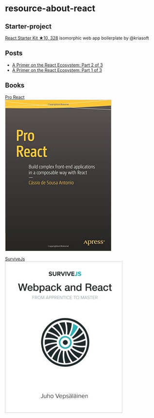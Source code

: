 # resource-about-react

## Starter-project
[React Starter Kit ★10, 328](https://github.com/kriasoft/react-starter-kit) isomorphic web app boilerplate by @kriasoft

## Posts
* [A Primer on the React Ecosystem: Part 2 of 3](http://patternhatch.com/2016/07/06/a-primer-on-the-react-ecosystem-part-1-of-3/)
* [A Primer on the React Ecosystem: Part 1 of 3](http://patternhatch.com/2016/07/06/a-primer-on-the-react-ecosystem-part-2-of-3/)

## Books
<a href="http://www.pro-react.com/" target="_blank">Pro React</a>  
[![Pro React](/images/proreact.jpg "Pro React")](http://www.pro-react.com/)

<a href="https://survivejs.com/" target="_blank">SurviveJs</a>  
[![SurviveJs](/images/survivejs.jpg "SurviveJs")](https://survivejs.com/)